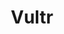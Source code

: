 ---
title: Vultr
description: Pay your cloud hosting bill with Bitcoin.
homepage: https://www.vultr.com/
twitter:
---